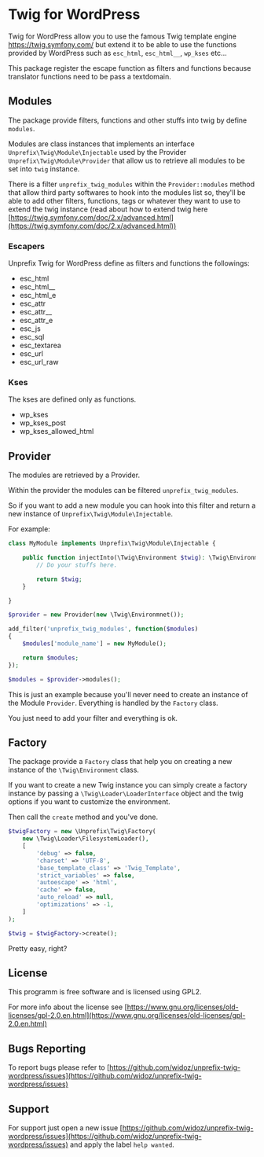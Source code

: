 # Twig for WordPress

Twig for WordPress allow you to use the famous Twig template engine https://twig.symfony.com/ but extend it to be able to use the functions provided by WordPress such as `esc_html`, `esc_html__`, `wp_kses` etc...

This package register the escape function as filters and functions because translator functions need to be pass a textdomain.

## Modules

The package provide filters, functions and other stuffs into twig by define `modules`.

Modules are class instances that implements an interface `Unprefix\Twig\Module\Injectable` used by the Provider `Unprefix\Twig\Module\Provider` that allow us to retrieve all modules to be set into `twig` instance.

There is a filter `unprefix_twig_modules` within the `Provider::modules` method that allow third party softwares to hook into the modules list so, they'll be able to add other filters, functions, tags or whatever they want to use to extend the twig instance (read about how to extend twig here [https://twig.symfony.com/doc/2.x/advanced.html](https://twig.symfony.com/doc/2.x/advanced.html))

### Escapers

Unprefix Twig for WordPress define as filters and functions the followings:

- esc_html
- esc_html__
- esc_html_e
- esc_attr
- esc_attr__
- esc_attr_e
- esc_js
- esc_sql
- esc_textarea
- esc_url
- esc_url_raw

### Kses

The kses are defined only as functions.

- wp_kses
- wp_kses_post
- wp_kses_allowed_html

## Provider

The modules are retrieved by a Provider.

Within the provider the modules can be filtered `unprefix_twig_modules`.

So if you want to add a new module you can hook into this filter and return a new instance of `Unprefix\Twig\Module\Injectable`.

For example:

```php
class MyModule implements Unprefix\Twig\Module\Injectable {

	public function injectInto(\Twig\Environment $twig): \Twig\Environment {
		// Do your stuffs here.

		return $twig;
	}

}

$provider = new Provider(new \Twig\Environmnet());

add_filter('unprefix_twig_modules', function($modules)
{
	$modules['module_name'] = new MyModule();

	return $modules;
});

$modules = $provider->modules();
```

This is just an example because you'll never need to create an instance of the Module `Provider`. Everything is handled by the `Factory` class.

You just need to add your filter and everything is ok.

## Factory

The package provide a `Factory` class that help you on creating a new instance of the `\Twig\Environment` class.

If you want to create a new Twig instance you can simply create a factory instance by passing a `\Twig\Loader\LoaderInterface` object and the twig options if you want to customize the environment.

Then call the `create` method and you've done.

```php
$twigFactory = new \Unprefix\Twig\Factory(
	new \Twig\Loader\FilesystemLoader(),
	[
		'debug' => false,
    	'charset' => 'UTF-8',
    	'base_template_class' => 'Twig_Template',
    	'strict_variables' => false,
    	'autoescape' => 'html',
    	'cache' => false,
    	'auto_reload' => null,
    	'optimizations' => -1,
	]
);

$twig = $twigFactory->create();
```

Pretty easy, right?


## License
This programm is free software and is licensed using GPL2.

For more info about the license see [https://www.gnu.org/licenses/old-licenses/gpl-2.0.en.html](https://www.gnu.org/licenses/old-licenses/gpl-2.0.en.html)

## Bugs Reporting

To report bugs please refer to [https://github.com/widoz/unprefix-twig-wordpress/issues](https://github.com/widoz/unprefix-twig-wordpress/issues)

## Support

For support just open a new issue [https://github.com/widoz/unprefix-twig-wordpress/issues](https://github.com/widoz/unprefix-twig-wordpress/issues) and apply the label `help wanted`.

